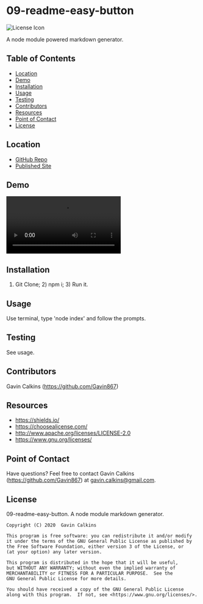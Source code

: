 # 09-readme-easy-button
  
![License Icon](https://img.shields.io/badge/license-GPL3.0-informational.svg)

A node module powered markdown generator.

## Table of Contents

- [Location](#location)
- [Demo](#demo)
- [Installation](#installation)
- [Usage](#usage)
- [Testing](#testing)
- [Contributors](#contributors)
- [Resources](#resources)
- [Point of Contact](#point-of-contact)
- [License](#license)

## Location

* [GitHub Repo](https://github.com/Gavin867/09-readme-easy-button)
* [Published Site](https://Gavin867.github.io/09-readme-easy-button)  

## Demo

![Demo](https://github.com/Gavin867/09-readme-easy-button/blob/main/09-readme-easy-button-demo.mp4)

## Installation

1) Git Clone; 2) npm i; 3) Run it.

## Usage

Use terminal, type 'node index' and follow the prompts.

## Testing

See usage.

## Contributors

Gavin Calkins (https://github.com/Gavin867)

## Resources

- https://shields.io/ 
- https://choosealicense.com/ 
- http://www.apache.org/licenses/LICENSE-2.0 
- https://www.gnu.org/licenses/

## Point of Contact

Have questions? Feel free to contact Gavin Calkins (https://github.com/Gavin867) at gavin.calkins@gmail.com.

## License

09-readme-easy-button. A node module markdown generator.

    Copyright (C) 2020  Gavin Calkins

    This program is free software: you can redistribute it and/or modify
    it under the terms of the GNU General Public License as published by
    the Free Software Foundation, either version 3 of the License, or
    (at your option) any later version.

    This program is distributed in the hope that it will be useful,
    but WITHOUT ANY WARRANTY; without even the implied warranty of
    MERCHANTABILITY or FITNESS FOR A PARTICULAR PURPOSE.  See the
    GNU General Public License for more details.

    You should have received a copy of the GNU General Public License
    along with this program.  If not, see <https://www.gnu.org/licenses/>.